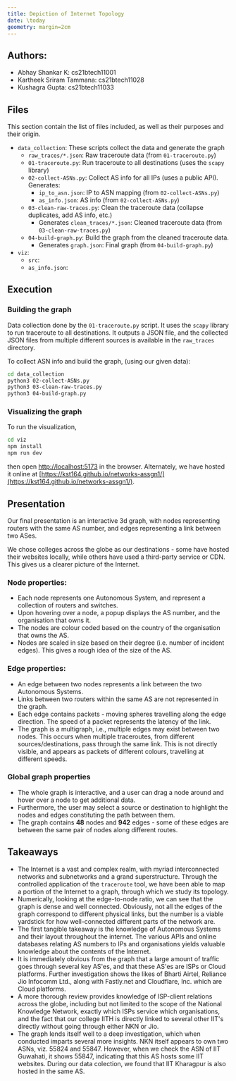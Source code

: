 ```yaml
---
title: Depiction of Internet Topology
date: \today
geometry: margin=2cm
---
```


## Authors:

- Abhay Shankar K: cs21btech11001
- Kartheek Sriram Tammana: cs21btech11028
- Kushagra Gupta: cs21btech11033


## Files

This section contain the list of files included, as well as their purposes and their origin.

- `data_collection`: These scripts collect the data and generate the graph
  - `raw_traces/*.json`: Raw traceroute data (from `01-traceroute.py`)
  - `01-traceroute.py`: Run traceroute to all destinations (uses the `scapy` library)
  - `02-collect-ASNs.py`: Collect AS info for all IPs (uses a public API). Generates:
    - `ip_to_asn.json`: IP to ASN mapping (from `02-collect-ASNs.py`)
    - `as_info.json`: AS info (from `02-collect-ASNs.py`)
  - `03-clean-raw-traces.py`: Clean the traceroute data (collapse duplicates, add AS info, etc.)
    - Generates `clean_traces/*.json`: Cleaned traceroute data (from `03-clean-raw-traces.py`)
  - `04-build-graph.py`: Build the graph from the cleaned traceroute data.
    - Generates `graph.json`: Final graph (from `04-build-graph.py`)
- `viz`:
  - `src`:
  - `as_info.json`:

## Execution

### Building the graph

Data collection done by the `01-traceroute.py` script. It uses the `scapy` library to run traceroute to all
destinations. It outputs a JSON file, and the collected JSON files from multiple different sources is available in the
`raw_traces` directory.

To collect ASN info and build the graph, (using our given data):

```bash
cd data_collection
python3 02-collect-ASNs.py
python3 03-clean-raw-traces.py
python3 04-build-graph.py
```

### Visualizing the graph

To run the visualization,

```bash
cd viz
npm install
npm run dev
```

then open [http://localhost:5173](http://localhost:5173) in the browser. Alternately, we have hosted it online at
[https://kst164.github.io/networks-assgn1/](https://kst164.github.io/networks-assgn1/).

## Presentation

Our final presentation is an interactive 3d graph, with nodes representing routers with the same AS number, and edges
representing a link between two ASes.

We chose colleges across the globe as our destinations - some have hosted their websites locally, while others have
used a third-party service or CDN. This gives us a clearer picture of the Internet.

### Node properties:

- Each node represents one Autonomous System, and represent a collection of routers and switches.
- Upon hovering over a node, a popup displays the AS number, and the organisation that owns it.
- The nodes are colour coded based on the country of the organisation that owns the AS.
- Nodes are scaled in size based on their degree (i.e. number of incident edges). This gives a rough idea of the size of
the AS.

### Edge properties:

- An edge between two nodes represents a link between the two Autonomous Systems.
- Links between two routers within the same AS are not represented in the graph.
- Each edge contains packets - moving spheres travelling along the edge direction. The speed of a packet represents the
  latency of the link.
- The graph is a multigraph, i.e., multiple edges may exist between two nodes. This occurs when multiple traceroutes,
  from different sources/destinations, pass through the same link. This is not directly visible, and appears as packets
  of different colours, travelling at different speeds. 

### Global graph properties

- The whole graph is interactive, and a user can drag a node around and hover over a node to get additional data. 
- Furthermore, the user may select a source or destination to highlight the nodes and edges constituting the path between them.
- The graph contains **48** nodes and **942** edges - some of these edges are between the same pair of nodes along different routes.

## Takeaways

- The Internet is a vast and complex realm, with myriad interconnected networks and subnetworks and a grand superstructure. Through the controlled application of the `traceroute` tool, we have been able to map a portion of the Internet to a graph, through which we study its topology.
- Numerically, looking at the edge-to-node ratio, we can see that the graph is dense and well connected. Obviously, not all the edges of the graph correspond to different physical links, but the number is a viable yardstick for how well-connected different parts of the network are.
- The first tangible takeaway is the knowledge of Autonomous Systems and their layout throughout the internet. The various APIs and online databases relating AS numbers to IPs and organisations yields valuable knowledge about the contents of the Internet.
- It is immediately obvious from the graph that a large amount of traffic goes through several key AS'es, and that these AS'es are ISPs or Cloud platforms. Further investigation shows the likes of Bharti Airtel, Reliance Jio Infocomm Ltd., along with Fastly.net and Cloudflare, Inc. which are Cloud platforms. 
- A more thorough review provides knowledge of ISP-client relations across the globe, including but not limited to the scope of the National Knowledge Network, exactly which ISPs service which organisations, and the fact that our college IITH is directly linked to several other IIT's directly without going through either NKN or Jio.
- The graph lends itself well to a deep investigation, which when conducted imparts several more insights. NKN itself appears to own two ASNs, viz. 55824 and 55847. However, when we check the ASN of IIT Guwahati, it shows 55847, indicating that this AS hosts some IIT websites. During our data colection, we found that IIT Kharagpur is also hosted in the same AS. 
